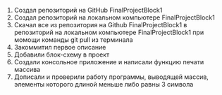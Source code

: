 1. Создал репозиторий на GitHub FinalProjectBlock1
2. Создал репозиторий на локальном компьютере FinalProjectBlock1
3. Скачал все из репозитория на Github FinalProjectBlock1 в репозиторий на локальном компьютере FinalProjectBlock1 при момощи команды git pull из терминала
4. Закоммитил первое описание 
5. Добавили блок-схему в проект
6. Создали консольное приложение и написали функцию печати массива
7. Дописали и проверили работу программы, выводящей массив, элементы которого длиной меньше либо равны 3 символа